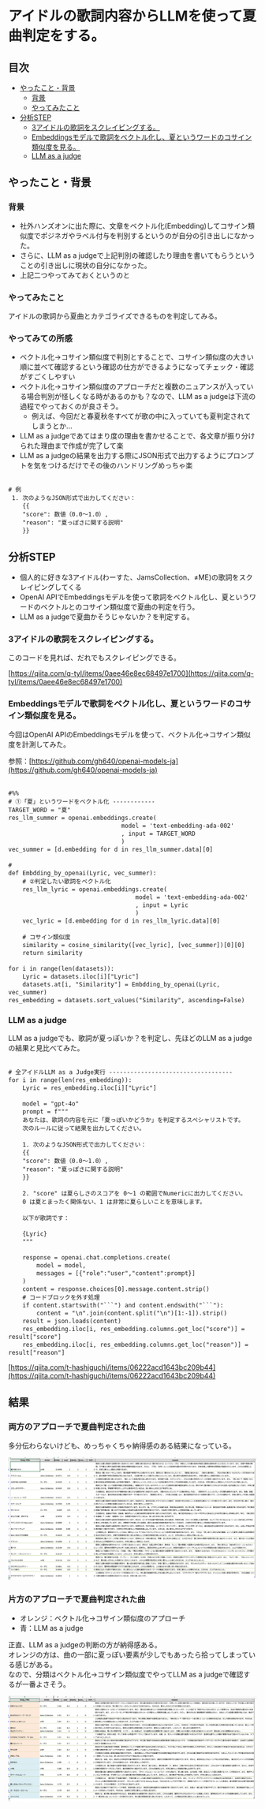 
# アイドルの歌詞内容からLLMを使って夏曲判定をする。

## 目次

- [やったこと・背景](##やったこと・背景)
    - [背景](#背景)
    - [やってみたこと](やってみたこと)
- [分析STEP](#分析STEP)
    - [3アイドルの歌詞をスクレイピングする。](#3アイドルの歌詞をスクレイピングする。)
    - [Embeddingsモデルで歌詞をベクトル化し、夏というワードのコサイン類似度を見る。](#Embeddingsモデルで歌詞をベクトル化し、夏というワードのコサイン類似度を見る。)
    - [LLM as a judge](#llm-as-a-judge)
    
## やったこと・背景

### 背景

- 社外ハンズオンに出た際に、文章をベクトル化(Embedding)してコサイン類似度でポジネガやラベル付与を判別するというのが自分の引き出しになかった。
- さらに、LLM as a judgeで上記判別の確認したり理由を書いてもらうということの引き出しに現状の自分になかった。
- 上記二つやってみておくというのと

### やってみたこと

アイドルの歌詞から夏曲とカテゴライズできるものを判定してみる。

### やってみての所感

- ベクトル化→コサイン類似度で判別とすることで、コサイン類似度の大きい順に並べて確認するという確認の仕方ができるようになってチェック・確認がすごくしやすい
- ベクトル化→コサイン類似度のアプローチだと複数のニュアンスが入っている場合判別が怪しくなる時があるのかも？なので、LLM as a judgeは下流の過程でやっておくのが良さそう。
    - 例えば、今回だと春夏秋冬すべてが歌の中に入っていても夏判定されてしまうとか...
- LLM as a judgeであてはまり度の理由を書かせることで、各文章が振り分けられた理由まで作成が完了して楽
- LLM as a judgeの結果を出力する際にJSON形式で出力するようにプロンプトを気をつけるだけでその後のハンドリングめっちゃ楽
<pre><code>
# 例
 1. 次のようなJSON形式で出力してください：
    {{
    "score": 数値（0.0〜1.0）, 
    "reason": "夏っぽさに関する説明"
    }}
</code></pre>


## 分析STEP

- 個人的に好きな3アイドル(わーすた、JamsCollection、≠ME)の歌詞をスクレイピングしてくる
- OpenAI APIでEmbeddingsモデルを使って歌詞をベクトル化し、夏というワードのベクトルとのコサイン類似度で夏曲の判定を行う。
- LLM as a judgeで夏曲かそうじゃないか？を判定する。

### 3アイドルの歌詞をスクレイピングする。
このコードを見れば、だれでもスクレイピングできる。

[https://qiita.com/q-tyl/items/0aee46e8ec68497e1700](https://qiita.com/q-tyl/items/0aee46e8ec68497e1700)

### Embeddingsモデルで歌詞をベクトル化し、夏というワードのコサイン類似度を見る。

今回はOpenAI APIのEmbeddingsモデルを使って、ベクトル化→コサイン類似度を計測してみた。

参照：[https://github.com/gh640/openai-models-ja](https://github.com/gh640/openai-models-ja)

<pre><code>
#%%
# ①「夏」というワードをベクトル化 ------------
TARGET_WORD = "夏"
res_llm_summer = openai.embeddings.create(
                                model = 'text-embedding-ada-002'
                                , input = TARGET_WORD
                                )
vec_summer = [d.embedding for d in res_llm_summer.data][0]

# 
def Embdding_by_openai(Lyric, vec_summer):
    # ②判定したい歌詞をベクトル化
    res_llm_lyric = openai.embeddings.create(
                                    model = 'text-embedding-ada-002'
                                    , input = Lyric
                                    )
    vec_lyric = [d.embedding for d in res_llm_lyric.data][0]

    # コサイン類似度
    similarity = cosine_similarity([vec_lyric], [vec_summer])[0][0]
    return similarity

for i in range(len(datasets)):
    Lyric = datasets.iloc[i]["Lyric"]
    datasets.at[i, "Similarity"] = Embdding_by_openai(Lyric, vec_summer)
res_embedding = datasets.sort_values("Similarity", ascending=False)
</code></pre>

### LLM as a judge

LLM as a judgeでも、歌詞が夏っぽいか？を判定し、先ほどのLLM as a judgeの結果と見比べてみた。

<pre><code>
# 全アイドルLLM as a Judge実行 -----------------------------------
for i in range(len(res_embedding)):
    Lyric = res_embedding.iloc[i]["Lyric"]

    model = "gpt-4o"
    prompt = f"""
    あなたは、歌詞の内容を元に「夏っぽいかどうか」を判定するスペシャリストです。
    次のルールに従って結果を出力してください。

    1. 次のようなJSON形式で出力してください：
    {{
    "score": 数値（0.0〜1.0）, 
    "reason": "夏っぽさに関する説明"
    }}

    2. "score" は夏らしさのスコアを 0〜1 の範囲でNumericに出力してください。
    0 は夏とまったく関係ない、1 は非常に夏らしいことを意味します。

    以下が歌詞です：

    {Lyric}
    """

    response = openai.chat.completions.create(
        model = model,
        messages = [{"role":"user","content":prompt}]
    )
    content = response.choices[0].message.content.strip()
    # コードブロックを外す処理
    if content.startswith("```") and content.endswith("```"):
        content = "\n".join(content.split("\n")[1:-1]).strip()
    result = json.loads(content)
    res_embedding.iloc[i, res_embedding.columns.get_loc("score")] = result["score"]
    res_embedding.iloc[i, res_embedding.columns.get_loc("reason")] = result["reason"]
</code></pre>

[https://qiita.com/t-hashiguchi/items/06222acd1643bc209b44](https://qiita.com/t-hashiguchi/items/06222acd1643bc209b44)


## 結果

### 両方のアプローチで夏曲判定された曲

多分伝わらないけども、めっちゃくちゃ納得感のある結果になっている。

![images1](images/bothflag_summersong.png)

### 片方のアプローチで夏曲判定された曲

- オレンジ：ベクトル化→コサイン類似度のアプローチ
- 青：LLM as a judge

正直、LLM as a judgeの判断の方が納得感ある。<br>
オレンジの方は、曲の一部に夏っぽい要素が少しでもあったら拾ってしまっている感じがある。<br>
なので、分類はベクトル化→コサイン類似度でやってLLM as a judgeで確認するが一番よさそう。

![images2](images/notbothflag_summersong.png)




